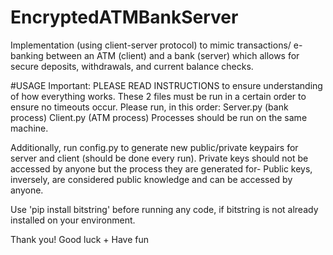 # EncryptedATMBankServer
Implementation (using client-server protocol) to mimic transactions/ e-banking between an ATM (client) and a bank (server) which allows for secure deposits, withdrawals, and current balance checks.

#USAGE
Important: PLEASE READ INSTRUCTIONS to ensure understanding of how everything works.
These 2 files must be run in a certain order to ensure no timeouts occur.
Please run, in this order:
Server.py (bank process)
Client.py (ATM process)
Processes should be run on the same machine.

Additionally, run config.py to generate new public/private keypairs for server and client (should be done every run).
Private keys should not be accessed by anyone but the process they are generated for- Public keys,
inversely, are considered public knowledge and can be accessed by anyone.

Use 'pip install bitstring' before running any code, if bitstring is not already installed on your environment.

Thank you! Good luck + Have fun
